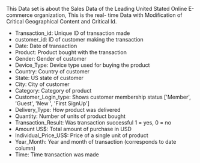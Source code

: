This Data set is about the Sales Data of the Leading United Stated Online E-commerce organization, This is the real- time Data with Modification of Critical Geographical Content and Critical Id.

- Transaction_id: Unique ID of transaction made
- customer_id: ID of customer making the transaction
- Date: Date of transaction
- Product: Product bought with the transaction
- Gender: Gender of customer
- Device_Type: Device type used for buying the product
- Country: Country of customer
- State: US state of customer
- City: City of customer
- Category: Category of product
- Customer_Login_type: Shows customer membership status ['Member', 'Guest', 'New ', 'First SignUp']
- Delivery_Type: How product was delivered
- Quantity: Number of units of product bought
- Transaction_Result: Was transaction successful 1 = yes, 0 = no
- Amount US$: Total amount of purchase in USD
- Individual_Price_US$: Price of a single unit of product
- Year_Month: Year and month of transaction (corresponds to date column)
- Time: Time transaction was made

